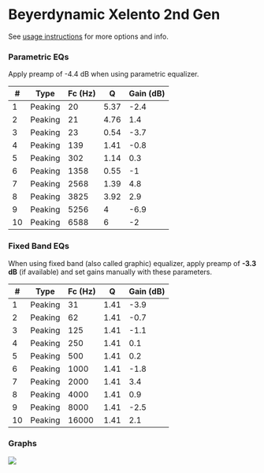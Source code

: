 # Beyerdynamic Xelento 2nd Gen
See [usage instructions](https://github.com/jaakkopasanen/AutoEq#usage) for more options and info.

### Parametric EQs
Apply preamp of -4.4 dB when using parametric equalizer.

|   # | Type    |   Fc (Hz) |    Q |   Gain (dB) |
|-----|---------|-----------|------|-------------|
|   1 | Peaking |        20 | 5.37 |        -2.4 |
|   2 | Peaking |        21 | 4.76 |         1.4 |
|   3 | Peaking |        23 | 0.54 |        -3.7 |
|   4 | Peaking |       139 | 1.41 |        -0.8 |
|   5 | Peaking |       302 | 1.14 |         0.3 |
|   6 | Peaking |      1358 | 0.55 |        -1   |
|   7 | Peaking |      2568 | 1.39 |         4.8 |
|   8 | Peaking |      3825 | 3.92 |         2.9 |
|   9 | Peaking |      5256 | 4    |        -6.9 |
|  10 | Peaking |      6588 | 6    |        -2   |

### Fixed Band EQs
When using fixed band (also called graphic) equalizer, apply preamp of **-3.3 dB** (if available) and set gains manually with these parameters.

|   # | Type    |   Fc (Hz) |    Q |   Gain (dB) |
|-----|---------|-----------|------|-------------|
|   1 | Peaking |        31 | 1.41 |        -3.9 |
|   2 | Peaking |        62 | 1.41 |        -0.7 |
|   3 | Peaking |       125 | 1.41 |        -1.1 |
|   4 | Peaking |       250 | 1.41 |         0.1 |
|   5 | Peaking |       500 | 1.41 |         0.2 |
|   6 | Peaking |      1000 | 1.41 |        -1.8 |
|   7 | Peaking |      2000 | 1.41 |         3.4 |
|   8 | Peaking |      4000 | 1.41 |         0.9 |
|   9 | Peaking |      8000 | 1.41 |        -2.5 |
|  10 | Peaking |     16000 | 1.41 |         2.1 |

### Graphs
![](./Beyerdynamic%20Xelento%202nd%20Gen.png)
